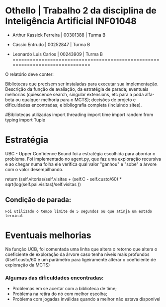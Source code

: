 # Othello | Trabalho 2 da disciplina de Inteligência Artificial INF01048
- Arthur Kassick Ferreira | 00301388 | Turma B

- Cássio Entrudo | 00252847 | Turma B

- Leonardo Luis Carlos | 00243909 | Turma B
==============================================================================


O relatório deve conter: 

Bibliotecas que precisem ser instaladas para executar sua implementação. 
Descrição da função de avaliação, 
da estratégia de parada;
eventuais melhorias (quiescence search, singular extensions, etc para a poda alfa-beta ou qualquer melhoria para o MCTS); 
decisões de projeto e dificuldades encontradas; 
e bibliografia completa (incluindo sites).

#Bibliotecas utilizadas
import threading
import time
import random
from typing import Tuple

# Estratégia
UBC - Upper Confidence Bound foi a estratégia escolhida para abordar o problema. Foi implementado no agent.py, que faz uma exploração recursiva e ao chegar numa folha ele verifica qual valor "ganhou" e "sobe" a árvore com o valor desempilhando.

  
 return (self.vitorias/self.visitas + (self.C - self.custo/60) * sqrt(log(self.pai.visitas)/self.visitas ))
 
## Condição de parada:
    Foi utilizado o tempo limite de 5 segundos ou que atinja um estado terminal
# Eventuais melhorias
Na função UCB, foi comentada uma linha que altera o retorno que altera o coeficiente de exploração da árvore caso tenha níveis mais profundos
    (#self.custo/60 é um parâmetro para ligeiramente alterar o coeficiente de exploração da MCTS)
  ### Algumas das dificuldades encontradas: 
  - Problemas em se acertar com a biblioteca de time;
  - Problema na retira do nó com melhor escolha;
  - Problema com jogadas inválidas quando a melhor não estava disponível
